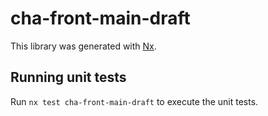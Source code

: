 # cha-front-main-draft

This library was generated with [Nx](https://nx.dev).

## Running unit tests

Run `nx test cha-front-main-draft` to execute the unit tests.
